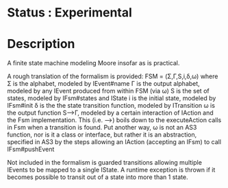 Status : Experimental
=====================

Description
===========

A finite state machine modeling Moore insofar as is practical.

A rough translation of the formalism is provided:
FSM = (Σ,Γ,S,i,δ,ω)
where
Σ is the alphabet, modeled by IEvent#name
Γ is the output alphabet, modeled by any IEvent produced from within FSM (via ω)
S is the set of states, modeled by IFsm#states and IState
i is the initial state, modeled by IFsm#init
δ is the the state transition function, modeled by ITransition
ω is the output function S⟶Γ, modeled by a certain interaction of IAction and
the Fsm implementation. This (i.e. ⟶) boils down to the executeAction calls in
Fsm when a transition is found. Put another way, ω is not an AS3 function, nor
is it a class or interface, but rather it is an abstraction, specified in AS3 by
the steps allowing an IAction (accepting an IFsm) to call IFsm#pushEvent

Not included in the formalism is guarded transitions allowing multiple IEvents
to be mapped to a single IState. A runtime exception is thrown if it becomes
possible to transit out of a state into more than 1 state.
